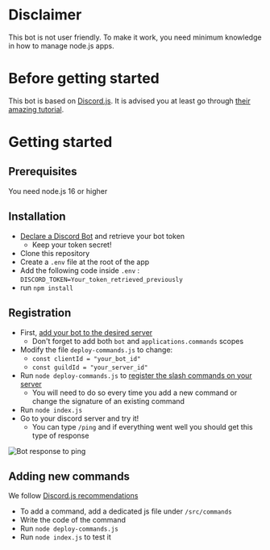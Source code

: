 # Disclaimer
This bot is not user friendly. To make it work, you need minimum knowledge in how to manage node.js apps.

# Before getting started
This bot is based on [Discord.js](https://discord.js.org/). It is advised you at least go through [their amazing tutorial](https://discordjs.guide/#before-you-begin).

# Getting started
## Prerequisites
You need node.js 16 or higher
## Installation
* [Declare a Discord Bot](https://discordjs.guide/preparations/setting-up-a-bot-application.html) and retrieve your bot token
   * Keep your token secret!
* Clone this repository
* Create a `.env` file at the root of the app
* Add the following code inside `.env` : `DISCORD_TOKEN=Your_token_retrieved_previously`
* run `npm install`
## Registration
* First, [add your bot to the desired server](https://discordjs.guide/preparations/adding-your-bot-to-servers.html)
   * Don't forget to add both `bot` and `applications.commands` scopes
* Modify the file `deploy-commands.js` to change:
   * `const clientId = "your_bot_id"`
   * `const guildId = "your_server_id"`
* Run `node deploy-commands.js` to [register the slash commands on your server](https://discordjs.guide/creating-your-bot/creating-commands.html#command-deployment-script)
   * You will need to do so every time you add a new command or change the signature of an existing command
* Run `node index.js`
* Go to your discord server and try it!
   * You can type `/ping` and if everything went well you should get this type of response

![Bot response to ping](https://user-images.githubusercontent.com/52977737/137628221-019ca354-1e47-4a26-9caf-d7c9c336f1f4.png)
## Adding new commands
We follow [Discord.js recommendations](https://discordjs.guide/creating-your-bot/command-handling.html#individual-command-files)
* To add a command, add a dedicated js file under `/src/commands`
* Write the code of the command
* Run `node deploy-commands.js`
* Run `node index.js` to test it
